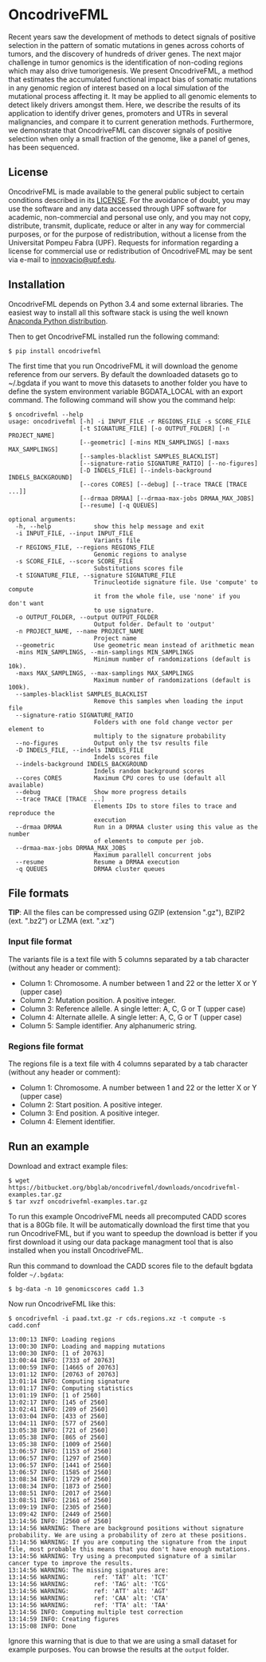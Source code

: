 # OncodriveFML #

Recent years saw the development of methods to detect signals of positive selection in the pattern of somatic mutations in genes across cohorts of tumors, and the discovery of hundreds of driver genes. The next major challenge in tumor genomics is the identification of non-coding regions which may also drive tumorigenesis. We present OncodriveFML, a method that estimates the accumulated functional impact bias of somatic mutations in any genomic region of interest based on a local simulation of the mutational process affecting it. It may be applied to all genomic elements to detect likely drivers amongst them. Here, we describe the results of its application to identify driver genes, promoters and UTRs in several malignancies, and compare it to current generation methods. Furthermore, we demonstrate that OncodriveFML can discover signals of positive selection when only a small fraction of the genome, like a panel of genes, has been sequenced.

## License ##
OncodriveFML is made available to the general public subject to certain conditions described in its [LICENSE](LICENSE). For the avoidance of doubt, you may use the software and any data accessed through UPF software for academic, non-commercial and personal use only, and you may not copy, distribute, transmit, duplicate, reduce or alter in any way for commercial purposes, or for the purpose of redistribution, without a license from the Universitat Pompeu Fabra (UPF). Requests for information regarding a license for commercial use or redistribution of OncodriveFML may be sent via e-mail to innovacio@upf.edu.

## Installation ##

OncodriveFML depends on Python 3.4 and some external libraries. The easiest way to install all this software stack is using the well known [Anaconda Python distribution](http://continuum.io/downloads).

Then to get OncodriveFML installed run the following command:

	$ pip install oncodrivefml

The first time that you run OncodriveFML it will download the genome reference from our servers. By default the downloaded datasets go to ~/.bgdata if you want to move this datasets to another folder you have to define the system environment variable BGDATA_LOCAL with an export command. 
The following command will show you the command help:

	$ oncodrivefml --help
    usage: oncodrivefml [-h] -i INPUT_FILE -r REGIONS_FILE -s SCORE_FILE
                        [-t SIGNATURE_FILE] [-o OUTPUT_FOLDER] [-n PROJECT_NAME]
                        [--geometric] [-mins MIN_SAMPLINGS] [-maxs MAX_SAMPLINGS]
                        [--samples-blacklist SAMPLES_BLACKLIST]
                        [--signature-ratio SIGNATURE_RATIO] [--no-figures]
                        [-D INDELS_FILE] [--indels-background INDELS_BACKGROUND]
                        [--cores CORES] [--debug] [--trace TRACE [TRACE ...]]
                        [--drmaa DRMAA] [--drmaa-max-jobs DRMAA_MAX_JOBS]
                        [--resume] [-q QUEUES]
    
    optional arguments:
      -h, --help            show this help message and exit
      -i INPUT_FILE, --input INPUT_FILE
                            Variants file
      -r REGIONS_FILE, --regions REGIONS_FILE
                            Genomic regions to analyse
      -s SCORE_FILE, --score SCORE_FILE
                            Substitutions scores file
      -t SIGNATURE_FILE, --signature SIGNATURE_FILE
                            Trinucleotide signature file. Use 'compute' to compute
                            it from the whole file, use 'none' if you don't want
                            to use signature.
      -o OUTPUT_FOLDER, --output OUTPUT_FOLDER
                            Output folder. Default to 'output'
      -n PROJECT_NAME, --name PROJECT_NAME
                            Project name
      --geometric           Use geometric mean instead of arithmetic mean
      -mins MIN_SAMPLINGS, --min-samplings MIN_SAMPLINGS
                            Minimum number of randomizations (default is 10k).
      -maxs MAX_SAMPLINGS, --max-samplings MAX_SAMPLINGS
                            Maximum number of randomizations (default is 100k).
      --samples-blacklist SAMPLES_BLACKLIST
                            Remove this samples when loading the input file
      --signature-ratio SIGNATURE_RATIO
                            Folders with one fold change vector per element to
                            multiply to the signature probability
      --no-figures          Output only the tsv results file
      -D INDELS_FILE, --indels INDELS_FILE
                            Indels scores file
      --indels-background INDELS_BACKGROUND
                            Indels random background scores
      --cores CORES         Maximum CPU cores to use (default all available)
      --debug               Show more progress details
      --trace TRACE [TRACE ...]
                            Elements IDs to store files to trace and reproduce the
                            execution
      --drmaa DRMAA         Run in a DRMAA cluster using this value as the number
                            of elements to compute per job.
      --drmaa-max-jobs DRMAA_MAX_JOBS
                            Maximum parallell concurrent jobs
      --resume              Resume a DRMAA execution
      -q QUEUES             DRMAA cluster queues

      
## File formats ##

**TIP**:  All the files can be compressed using GZIP (extension ".gz"), BZIP2 (ext. ".bz2") or LZMA (ext. ".xz")

### Input file format ###

The variants file is a text file with 5 columns separated by a tab character (without any header or comment):

* Column 1: Chromosome. A number between 1 and 22 or the letter X or Y (upper case)
* Column 2: Mutation position. A positive integer.
* Column 3: Reference allelle. A single letter: A, C, G or T (upper case)
* Column 4: Alternate allelle. A single letter: A, C, G or T (upper case)
* Column 5: Sample identifier. Any alphanumeric string.
      
### Regions file format ###

The regions file is a text file with 4 columns separated by a tab character (without any header or comment):

* Column 1: Chromosome. A number between 1 and 22 or the letter X or Y (upper case)
* Column 2: Start position. A positive integer.
* Column 3: End position. A positive integer.
* Column 4: Element identifier.

## Run an example ##

Download and extract example files:

    $ wget https://bitbucket.org/bbglab/oncodrivefml/downloads/oncodrivefml-examples.tar.gz
    $ tar xvzf oncodrivefml-examples.tar.gz
    
To run this example OncodriveFML needs all precomputed CADD scores that is a 80Gb file. It will be 
automatically download the first time that you run OncodriveFML, but if you want to speedup the download is better
if you first download it using our data package managment tool that is also installed when you install OncodriveFML.

Run this command to download the CADD scores file to the default bgdata folder `~/.bgdata`:
 
    $ bg-data -n 10 genomicscores cadd 1.3

Now run OncodriveFML like this:

    $ oncodrivefml -i paad.txt.gz -r cds.regions.xz -t compute -s cadd.conf
    
    13:00:13 INFO: Loading regions
    13:00:30 INFO: Loading and mapping mutations
    13:00:30 INFO: [1 of 20763]
    13:00:44 INFO: [7333 of 20763]
    13:00:59 INFO: [14665 of 20763]
    13:01:12 INFO: [20763 of 20763]
    13:01:14 INFO: Computing signature
    13:01:17 INFO: Computing statistics
    13:01:19 INFO: [1 of 2560]
    13:02:17 INFO: [145 of 2560]
    13:02:41 INFO: [289 of 2560]
    13:03:04 INFO: [433 of 2560]
    13:04:11 INFO: [577 of 2560]
    13:05:38 INFO: [721 of 2560]
    13:05:38 INFO: [865 of 2560]
    13:05:38 INFO: [1009 of 2560]
    13:06:57 INFO: [1153 of 2560]
    13:06:57 INFO: [1297 of 2560]
    13:06:57 INFO: [1441 of 2560]
    13:06:57 INFO: [1585 of 2560]
    13:08:34 INFO: [1729 of 2560]
    13:08:34 INFO: [1873 of 2560]
    13:08:51 INFO: [2017 of 2560]
    13:08:51 INFO: [2161 of 2560]
    13:09:19 INFO: [2305 of 2560]
    13:09:42 INFO: [2449 of 2560]
    13:14:56 INFO: [2560 of 2560]
    13:14:56 WARNING: There are background positions without signature probability. We are using a probability of zero at these positions.
    13:14:56 WARNING: If you are computing the signature from the input file, most probable this means that you don't have enough mutations.
    13:14:56 WARNING: Try using a precomputed signature of a similar cancer type to improve the results.
    13:14:56 WARNING: The missing signatures are:
    13:14:56 WARNING:       ref: 'TAT' alt: 'TCT'
    13:14:56 WARNING:       ref: 'TAG' alt: 'TCG'
    13:14:56 WARNING:       ref: 'ATT' alt: 'AGT'
    13:14:56 WARNING:       ref: 'CAA' alt: 'CTA'
    13:14:56 WARNING:       ref: 'TTA' alt: 'TAA'
    13:14:56 INFO: Computing multiple test correction
    13:14:59 INFO: Creating figures
    13:15:08 INFO: Done
    
Ignore this warning that is due to that we are using a small dataset for example purposes. You can browse the results at the `output` folder.